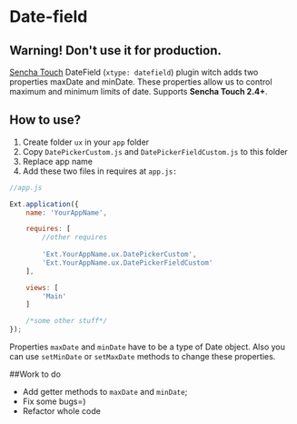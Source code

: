 # Date-field

## Warning! Don't use it for production.

[Sencha Touch](https://www.sencha.com/legal/gpl/) DateField (`xtype: datefield`) plugin witch adds two properties maxDate and minDate. These properties allow us to control maximum and minimum limits of date. Supports **Sencha Touch 2.4+**.

## How to use?
1. Create folder `ux` in your `app` folder
2. Copy `DatePickerCustom.js` and `DatePickerFieldCustom.js` to this folder
3. Replace app name
3. Add these two files in requires at `app.js:`
```javascript
//app.js

Ext.application({
    name: 'YourAppName',

    requires: [
        //other requires
        
        'Ext.YourAppName.ux.DatePickerCustom',
        'Ext.YourAppName.ux.DatePickerFieldCustom'
    ],

    views: [
        'Main'
    ]

    /*some other stuff*/
});
```

Properties `maxDate` and `minDate` have to be a type of Date object. Also you can use `setMinDate` or `setMaxDate` methods to change these properties.

##Work to do

- Add getter methods to `maxDate` and `minDate`;
- Fix some bugs=)
- Refactor whole code
